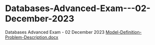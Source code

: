 # Databases-Advanced-Exam---02-December-2023
Databases Advanced Exam - 02 December 2023
[Model-Definition-Problem-Description.docx](https://github.com/VasilLozev/Databases-Advanced-Exam---02-December-2023/files/13565211/Model-Definition-Problem-Description.docx)
